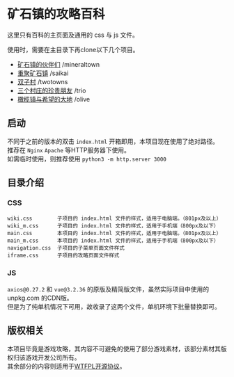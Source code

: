 # 矿石镇的攻略百科

这里只有百科的主页面及通用的 css 与 js 文件。<br>

使用时，需要在主目录下再clone以下几个项目。

- [矿石镇的伙伴们](https://github.com/mineraltown/mineraltown)
  /mineraltown
- [重聚矿石镇](https://github.com/mineraltown/saikai)
  /saikai
- [双子村](https://github.com/mineraltown/twotowns)
  /twotowns
- [三个村庄的珍贵朋友](https://github.com/mineraltown/trio)
  /trio
- [橄榄镇与希望的大地](https://github.com/mineraltown/olive)
  /olive

## 启动

不同于之前的版本的双击 `index.html` 开箱即用，本项目现在使用了绝对路径。<br>
推荐在 `Nginx` `Apache` 等HTTP服务器下使用。<br>
如需临时使用，则推荐使用 `python3 -m http.server 3000`<br>

## 目录介绍

### CSS

```
wiki.css        子项目的 index.html 文件的样式，适用于电脑端。（801px及以上）
wiki_m.css      子项目的 index.html 文件的样式，适用于手机端（800px及以下）
main.css        本项目的 index.html 文件的样式，适用于电脑端。（801px及以上）
main_m.css      本项目的 index.html 文件的样式，适用于手机端（800px及以下）
navigation.css  子项目的子菜单页面文件样式
iframe.css      子项目的攻略页面文件样式
```

### JS

`axios@0.27.2` 和 `vue@3.2.36` 的原版及精简版文件，虽然实际项目中使用的 unpkg.com 的CDN版。<br>
但是为了纯单机情况下可用，故收录了这两个文件，单机环境下批量替换即可。

## 版权相关

本项目毕竟是游戏攻略，其内容不可避免的使用了部分游戏素材，该部分素材其版权归该游戏开发公司所有。<br>
其余部分的内容则适用于[WTFPL开源协议](LICENSE)。
